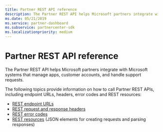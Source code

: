 ```yaml
---
title: Partner REST API reference
description: The Partner REST API helps Microsoft partners integrate with Microsoft systems that manage apps, customer accounts, and handle support requests.
ms.date: 05/21/2019
ms.service: partner-dashboard
ms.subservice: partnercenter-sdk
ms.localizationpriority: medium
---
```


# Partner REST API reference

The Partner REST API helps Microsoft partners integrate with Microsoft systems that manage apps, customer accounts, and handle support requests.

The following topics provide information on how to call Partner REST APIs, including endpoint URLs, headers, error codes and REST resources:

* [REST endpoint URLs](rest-urls.md)
* [REST request and response headers](headers.md)
* [REST error codes](error-codes.md)
* [REST resources](rest-resources.md) (JSON elements for creating requests and parsing responses)